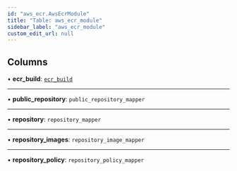 ```yaml
---
id: "aws_ecr.AwsEcrModule"
title: "Table: aws_ecr_module"
sidebar_label: "aws_ecr_module"
custom_edit_url: null
---
```


## Columns

• **ecr\_build**: [`ecr_build`](aws_ecr_rpcs_build.EcrBuildRpc.md)

___

• **public\_repository**: `public_repository_mapper`

___

• **repository**: `repository_mapper`

___

• **repository\_images**: `repository_image_mapper`

___

• **repository\_policy**: `repository_policy_mapper`

